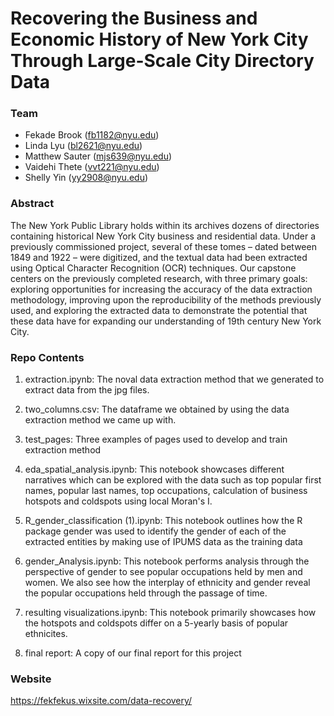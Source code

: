 # Recovering the Business and Economic History of New York City Through Large-Scale City Directory Data

### Team

* Fekade Brook (fb1182@nyu.edu) 
* Linda Lyu (bl2621@nyu.edu) 
* Matthew Sauter (mjs639@nyu.edu) 
* Vaidehi Thete (vvt221@nyu.edu) 
* Shelly Yin (yy2908@nyu.edu)

### Abstract
The New York Public Library holds within its archives dozens of directories containing historical New York City business and residential data. Under a previously commissioned project, several of these tomes – dated between 1849 and 1922 – were digitized, and the textual data had been extracted using Optical Character Recognition (OCR) techniques. Our capstone centers on the previously completed research, with three primary goals: exploring opportunities for increasing the accuracy of the data extraction methodology, improving upon the reproducibility of the methods previously used, and exploring the extracted data to demonstrate the potential that these data have for expanding our understanding of 19th century New York City.

### Repo Contents

1. extraction.ipynb: The noval data extraction method that we generated to extract data from the jpg files. 
2. two_columns.csv: The dataframe we obtained by using the data extraction method we came up with. 
3. test_pages: Three examples of pages used to develop and train extraction method
4. eda_spatial_analysis.ipynb: This notebook showcases different narratives which can be explored with the data such as top popular first names, popular last names, top occupations, calculation of business hotspots and coldspots using local Moran's I.

5. R_gender_classification (1).ipynb: This notebook outlines how the R package gender was used to identify the gender of each of the extracted entities by making use of IPUMS data as the training data


6. gender_Analysis.ipynb: This notebook performs analysis through the perspective of gender to see popular occupations held by men and women. We also see how the interplay of ethnicity and gender reveal the popular occupations held through the passage of time.
7. resulting visualizations.ipynb: This notebook primarily showcases how the hotspots and coldspots differ on a 5-yearly basis of popular ethnicites.
8. final report: A copy of our final report for this project

### Website

https://fekfekus.wixsite.com/data-recovery/

